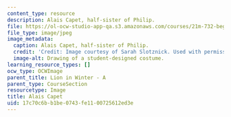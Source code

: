 ```yaml
---
content_type: resource
description: Alais Capet, half-sister of Philip.
file: https://ol-ocw-studio-app-qa.s3.amazonaws.com/courses/21m-732-beginning-costume-design-and-construction-fall-2008/17c70c6bb1be0743fe1100725612ed3e_alais.jpg
file_type: image/jpeg
image_metadata:
  caption: Alais Capet, half-sister of Philip.
  credit: 'Credit: Image courtesy of Sarah Slotznick. Used with permission.'
  image-alt: Drawing of a student-designed costume.
learning_resource_types: []
ocw_type: OCWImage
parent_title: Lion in Winter - A
parent_type: CourseSection
resourcetype: Image
title: Alais Capet
uid: 17c70c6b-b1be-0743-fe11-00725612ed3e
---
```

